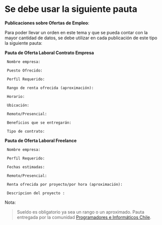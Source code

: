 Se debe usar la siguiente pauta
======

**Publicaciones sobre Ofertas de Empleo**:

Para poder llevar un orden en este tema y que se pueda contar con la mayor cantidad de datos, se debe utilizar en cada publicación de este tipo la siguiente pauta:

**Pauta de Oferta Laboral Contrato Empresa**

     Nombre empresa:

     Puesto Ofrecido:

     Perfil Requerido:

     Rango de renta ofrecida (aproximación):

     Horario:

     Ubicación:
     
     Remoto/Presencial:

     Beneficios que se entregarán:

     Tipo de contrato:


**Pauta de Oferta Laboral Freelance**

     Nombre empresa:

     Perfil Requerido:

     Fechas estimadas:
     
     Remoto/Presencial:
     
     Renta ofrecida por proyecto/por hora (aproximación):

     Descripcion del proyecto :

Nota:

> Sueldo es obligatorio ya sea un rango o un aproximado.
> Pauta entregada por la comunidad [Programadores e Informáticos Chile](http://www.programadores.cl).
